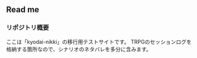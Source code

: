 ## Read me

<!--
**kyodai-nikki/kyodai-nikki** is a ✨ _special_ ✨ repository because its `README.md` (this file) appears on your GitHub profile.

Here are some ideas to get you started:

- 🔭 I’m currently working on ...
- 🌱 I’m currently learning ...
- 👯 I’m looking to collaborate on ...
- 🤔 I’m looking for help with ...
- 💬 Ask me about ...
- 📫 How to reach me: ...
- 😄 Pronouns: ...
- ⚡ Fun fact: ...
-->

### リポジトリ概要
ここは「kyodai-nikki」の移行用テストサイトです。
TRPGのセッションログを格納する箇所なので、シナリオのネタバレを多分に含みます。
